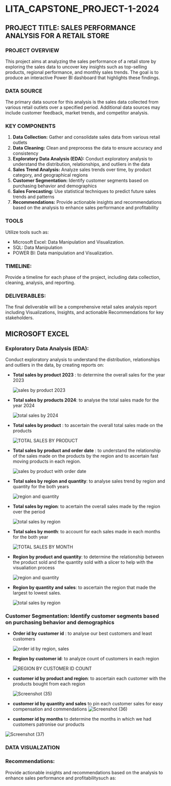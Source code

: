 # LITA_CAPSTONE_PROJECT-1-2024
## PROJECT TITLE: SALES PERFORMANCE ANALYSIS FOR A RETAIL STORE 
### PROJECT OVERVIEW
This project aims at analyzing the sales performance of a retail store by exploring the sales data to uncover key insights such as top-selling products, regional 
performance, and monthly sales trends. The goal is to produce an interactive Power BI dashboard that highlights these findings.
### DATA SOURCE 
The primary data source for this analysis is the sales data collected from various retail outlets over a specified period. Additional data sources may include customer feedback, market trends, and competitor analysis.
### KEY COMPONENTS
1. **Data Collection:** Gather and consolidate sales data from various retail outlets
2. **Data Cleaning:** Clean and preprocess the data to ensure accuracy and consistency
3. **Exploratory Data Analysis (EDA):** Conduct exploratory analysis to understand the distribution, relationships, and outliers in the data
4. **Sales Trend Analysis:** Analyze sales trends over time, by product category, and geographical regions
5. **Customer Segmentation:** Identify customer segments based on purchasing behavior and demographics
6. **Sales Forecasting:** Use statistical techniques to predict future sales trends and patterns
7. **Recommendations:** Provide actionable insights and recommendations based on the analysis to enhance sales performance and profitability

### TOOLS 
Utilize tools such as:  
- Microsoft Excel: Data Manipulation and Visualization.  
- SQL:  Data Manipulation 
- POWER BI: Data manipulation and Visualization.

### TIMELINE: 
Provide a timeline for each phase of the project, including data collection, cleaning, analysis, and reporting.

### DELIVERABLES:  
The final deliverable will be a comprehensive retail sales analysis report including Visualizations, Insights, and actionable Recommendations for key stakeholders.
## MICROSOFT EXCEL

### Exploratory Data Analysis (EDA): 
Conduct exploratory analysis to understand the distribution, relationships and outliers in the data, by creating reports on:

- **Total sales by product 2023** : to determine the overall sales for the year 2023
  
  ![sales by product 2023](https://github.com/user-attachments/assets/b4c2bde4-ebc8-40ea-b6c0-0b17b5559bea)

- **Total sales by products 2024**: to analyse the total sales made for the year 2024
  
  ![total sales by 2024](https://github.com/user-attachments/assets/e62c788a-59b9-4e30-991d-cee60d8a2a2b)

- **Total sales by product** : to ascertain the overall total sales made on the products
  
  ![TOTAL SALES BY PRODUCT](https://github.com/user-attachments/assets/95e6e6ce-3c12-410f-b640-6c5a8d55ce05)

- **Total sales by product and order date** : to understand the relationship of the sales made on the products by the region and to ascertain fast moving products in each region.
  
   ![sales by product with order date](https://github.com/user-attachments/assets/47454126-499d-4322-a182-0b8efa1cbb45)

- **Total sales by region and quantity**: to analyse sales trend by region and quantity for the both years
  
  ![region and quantity](https://github.com/user-attachments/assets/0358742a-d6ca-4d60-bde7-93fab87ba83c)

- **Total sales by region**: to acertain the overall sales made by the region over the period
 
  ![total sales by region](https://github.com/user-attachments/assets/cdb3ff34-b1bb-45ac-810a-70a61e63cbcf)

- **Total sales by month**: to account for each sales made in each months for the both year
 
  ![TOTAL SALES BY MONTH](https://github.com/user-attachments/assets/3f830e00-f817-44dd-9635-9e913765c5f2)

- **Region by product and quantity**: to determine the relationship between the product sold and the quantity sold with a slicer to help with the visualiation process
 
  ![region and quantity](https://github.com/user-attachments/assets/389ee035-5d12-4726-ac94-6f02bb19ebe3)

- **Region by quantity and sales**: to ascertain the region that made the largest to lowest sales.
  
  ![total sales by region](https://github.com/user-attachments/assets/2119b06c-ee45-4c95-9e06-f931e9b0371a)

### Customer Segmentation: Identify customer segments based on purchasing behavior and demographics

- **Order id by customer id** : to analyse our best customers and least customers
  
  ![order id by region, sales](https://github.com/user-attachments/assets/3c6c34dc-7029-445e-a9f6-c8c5aa989391)
  
- **Region by customer id**: to analyze count of customers in each region

  ![REGION BY CUSTOMER ID COUNT](https://github.com/user-attachments/assets/ddc473a3-43be-4e05-948b-2b686fe63e71)

- **customer id by product and region**: to ascertain each customer with the products bought from each region

  ![Screenshot (35)](https://github.com/user-attachments/assets/59cc0e91-ad68-468f-bb73-1647fc03714c)

- **customer id by quantity and sales** to pin each customer sales for easy compensation and commendations
![Screenshot (36)](https://github.com/user-attachments/assets/f0ebaa68-e56c-417b-960b-e38a3e8fcd36)

- **customer id by months** to determine the months in which we had customers patronise our products

![Screenshot (37)](https://github.com/user-attachments/assets/dea75c33-5e2f-468b-9b36-4c1cfb15bdfd)

### DATA VISUALZATION
### Recommendations: 
Provide actionable insights and recommendations based on the analysis to enhance sales performance and profitabilitysuch as:






